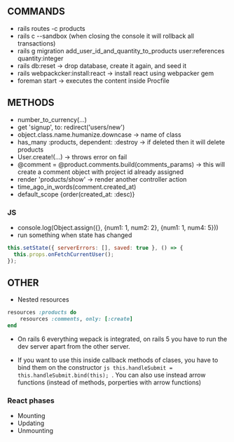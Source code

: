 ## COMMANDS

- rails routes -c products
- rails c --sandbox (when closing the console it will rollback all transactions)
- rails g migration add_user_id_and_quantity_to_products user:references quantity:integer
- rails db:reset -> drop database, create it again, and seed it
- rails webpackcker:install:react -> install react using webpacker gem
- foreman start -> executes the content inside Procfile

## METHODS

- number_to_currency(...)
- get 'signup', to: redirect('users/new')
- object.class.name.humanize.downcase -> name of class
- has_many :products, dependent: :destroy -> if deleted then it will delete products
- User.create!(...) -> throws error on fail
- @comment = @product.comments.build(comments_params) -> this will create a comment object with project id already assigned
- render 'products/show' -> render another controller action
- time_ago_in_words(comment.created_at)
- default_scope {order(created_at: :desc)}

### JS

- console.log(Object.assign({}, {num1: 1, num2: 2}, {num1: 1, num4: 5}))
- run something when state has changed

```js
this.setState({ serverErrors: [], saved: true }, () => {
  this.props.onFetchCurrentUser();
});
```

## OTHER

- Nested resources

```rb
resources :products do
    resources :comments, only: [:create]
end
```

- On rails 6 everything wepack is integrated, on rails 5 you have to run the dev server apart from the other server.

- If you want to use this inside callback methods of clases, you have to bind them on the constructor `js this.handleSubmit = this.handleSubmit.bind(this); `. You can also use instead arrow functions (instead of methods, porperties with arrow functions)

### React phases

- Mounting
- Updating
- Unmounting
